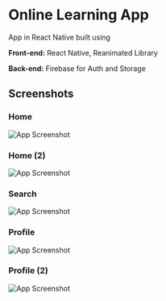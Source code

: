 
# Online Learning App

App in React Native built using



**Front-end:** React Native, Reanimated Library

**Back-end:** Firebase for Auth and Storage


## Screenshots

### Home
![App Screenshot](https://github.com/carloss-ziegler/OnlineLearning---App/blob/main/assets/ScreenShots/1.jpeg?raw=true)
### Home (2)
![App Screenshot](https://github.com/carloss-ziegler/OnlineLearning---App/blob/main/assets/ScreenShots/2.jpeg?raw=true)

### Search
![App Screenshot](https://github.com/carloss-ziegler/OnlineLearning---App/blob/main/assets/ScreenShots/3.jpeg?raw=true)

### Profile
![App Screenshot](https://github.com/carloss-ziegler/OnlineLearning---App/blob/main/assets/ScreenShots/4.jpeg?raw=true)
### Profile (2)
![App Screenshot](https://github.com/carloss-ziegler/OnlineLearning---App/blob/main/assets/ScreenShots/5.jpeg?raw=true)
